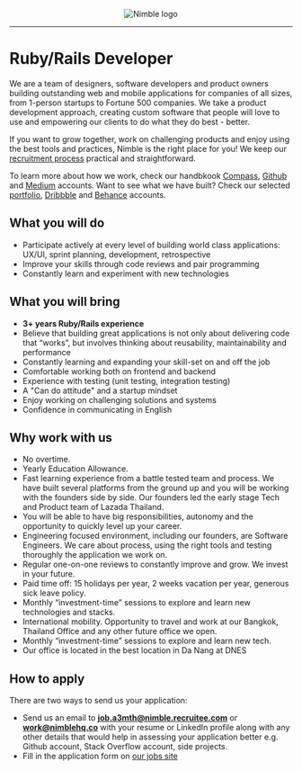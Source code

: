 <p align="center">
  <img alt="Nimble logo" src="https://assets.nimblehq.co/logo/light/logo-light-text-320.png" />
</p>

---

# Ruby/Rails Developer

We are a team of designers, software developers and product owners building outstanding web and mobile applications for 
companies of all sizes, from 1-person startups to Fortune 500 companies. We take a product development approach, creating 
custom software that people will love to use and empowering our clients to do what they do best - better.

If you want to grow together, work on challenging products and enjoy using the best tools and practices, Nimble is the 
right place for you! We keep our [recruitment process](https://github.com/nimblehq/our-team/blob/master/join-us/our-recruitment-process.md) 
practical and straightforward.

To learn more about how we work, check our handbkook [Compass](https://compass.nimblehq.co/), [Github](https://github.com/nimblehq/our-team) 
and [Medium](https://medium.com/nimble) accounts. Want to see what we have built? Check our selected [portfolio](https://nimblehq.co/work/), 
[Dribbble](https://dribbble.com/nimblehq) and [Behance](https://www.behance.net/nimblehq) accounts.

## What you will do

* Participate actively at every level of building world class applications: UX/UI, sprint planning, development, retrospective
* Improve your skills through code reviews and pair programming
* Constantly learn and experiment with new technologies

## What you will bring

* **3+ years Ruby/Rails experience**
* Believe that building great applications is not only about delivering code that “works”, but involves thinking about reusability, maintainability and performance
* Constantly learning and expanding your skill-set on and off the job
* Comfortable working both on frontend and backend
* Experience with testing (unit testing, integration testing)
* A "Can do attitude" and a startup mindset
* Enjoy working on challenging solutions and systems
* Confidence in communicating in English

## Why work with us
   
* No overtime.
* Yearly Education Allowance.
* Fast learning experience from a battle tested team and process. We have built several platforms from the ground up and you will be working with the founders side by side. Our founders led the early stage Tech and Product team of Lazada Thailand.
* You will be able to have big responsibilities, autonomy and the opportunity to quickly level up your career.
* Engineering focused environment, including our founders, are Software Engineers. We care about process, using the right tools and testing thoroughly the application we work on.
* Regular one-on-one reviews to constantly improve and grow. We invest in your future.
* Paid time off: 15 holidays per year, 2 weeks vacation per year, generous sick leave policy.
* Monthly “investment-time” sessions to explore and learn new technologies and stacks.
* International mobility. Opportunity to travel and work at our Bangkok, Thailand Office and any other future office we open. 
* Monthly “investment-time” sessions to explore and learn new tech.
* Our office is located in the best location in Da Nang at DNES

## How to apply

There are two ways to send us your application:

* Send us an email to **job.a3mth@nimble.recruitee.com** or **work@nimblehq.co** with your resume or LinkedIn profile along with any other details that would help 
in assessing your application better e.g. Github account, Stack Overflow account, side projects.
* Fill in the application form on [our jobs site](https://jobs.nimblehq.co/o/rubyrails-developer)
